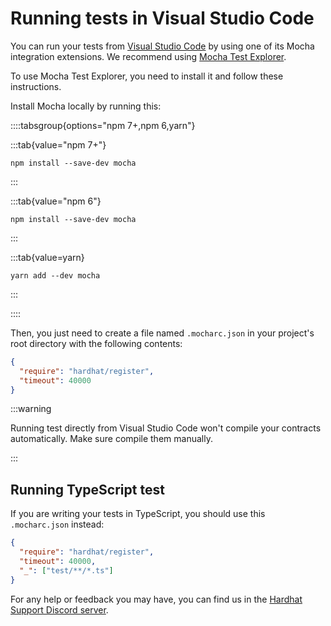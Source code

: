 # Running tests in Visual Studio Code

You can run your tests from [Visual Studio Code](https://code.visualstudio.com) by using one of its Mocha integration extensions. We recommend using [Mocha Test Explorer](https://marketplace.visualstudio.com/items?itemName=hbenl.vscode-mocha-test-adapter).

To use Mocha Test Explorer, you need to install it and follow these instructions.

Install Mocha locally by running this:

::::tabsgroup{options="npm 7+,npm 6,yarn"}

:::tab{value="npm 7+"}

```
npm install --save-dev mocha
```

:::

:::tab{value="npm 6"}

```
npm install --save-dev mocha
```

:::

:::tab{value=yarn}

```
yarn add --dev mocha
```

:::

::::

Then, you just need to create a file named `.mocharc.json` in your project's root directory with the following contents:

```json
{
  "require": "hardhat/register",
  "timeout": 40000
}
```

:::warning

Running test directly from Visual Studio Code won't compile your contracts automatically. Make sure compile them manually.

:::

## Running TypeScript test

If you are writing your tests in TypeScript, you should use this `.mocharc.json` instead:

```json
{
  "require": "hardhat/register",
  "timeout": 40000,
  "_": ["test/**/*.ts"]
}
```

For any help or feedback you may have, you can find us in the [Hardhat Support Discord server](/discord).
